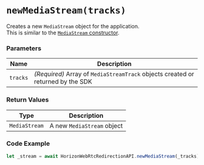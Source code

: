# `newMediaStream(tracks)`

Creates a new `MediaStream` object for the application.  
This is similar to the [`MediaStream` constructor](https://developer.mozilla.org/en-US/docs/Web/API/MediaStream/MediaStream).

### Parameters

| Name    | Description |
|---------|-------------|
| `tracks` | *(Required)* Array of `MediaStreamTrack` objects created or returned by the SDK |

### Return Values
| Type        | Description           |
|-------------|-----------------------|
| `MediaStream` | A new `MediaStream` object |

### Code Example
```js
let _stream = await HorizonWebRtcRedirectionAPI.newMediaStream(_tracks);
```


